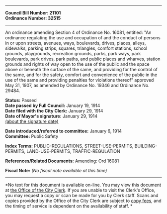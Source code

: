 * * * * *  
  
**Council Bill Number: [](#h0)[](#h2)21101**   
**Ordinance Number: 32515**  
  
* * * * *  
  
An ordinance amending Section 4 of Ordinance No. 16081, entitled: "An ordinance regulating the use and occupation of and the conduct of persons in or upon streets, avenues, ways, boulevards, drives, places, alleys, sidewalks, parking strips, squares, triangles, comfort stations, school grounds, playgrounds, recreation grounds, parks, park ways, park boulevards, park drives, park paths, and public places and wharves, station grounds and rights of way open to the use of the public and the space above or beneath the surface of the same, and providing for the control of the same, and for the safety, comfort and convenience of the public in the use of the same and providing penalties for violations thereof" approved May 31, 1907, as amended by Ordinance No. 19346 and Ordinance No. 29484.  
  
**Status:** Passed   
**Date passed by Full Council:** January 19, 1914   
**Date filed with the City Clerk:** January 29, 1914   
**Date of Mayor's signature:** January 29, 1914   
[(about the signature date)](/~public/approvaldate.htm)   
  
  
**Date introduced/referred to committee:** January 6, 1914   
**Committee:** Public Safety   
  
**Index Terms:** PUBLIC-REGULATIONS, STREET-USE-PERMITS, BUILDING-PERMITS, LAND-USE-PERMITS, TRAFFIC-REGULATION  
  
**References/Related Documents:** Amending: Ord 16081  
  
**Fiscal Note:** *(No fiscal note available at this time)*  
  
* * * * *  
  
*No text for this document is available on-line. You may view this document at [the Office of the City Clerk](http://www.seattle.gov/leg/clerk/contactUs.htm). If you are unable to visit the Clerk's Office, you may request a copy or scan be made for you by Clerk staff. Scans and copies provided by the Office of the City Clerk are subject to [copy fees](http://clerk.seattle.gov/~public/clerkfees.htm), and the timing of service is dependent on the availability of staff. *  
  
  
